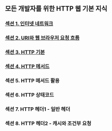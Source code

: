 ## 모든 개발자를 위한 HTTP 웹 기본 지식

### <a href="섹션 1. 인터넷 네트워크.md">섹션 1. 인터넷 네트워크</a>

### <a href="섹션 2. URI와 웹 브라우저 요청 흐름.md">섹션 2. URI와 웹 브라우저 요청 흐름</a>

### <a href="섹션 3. HTTP 기본.md">섹션 3. HTTP 기본</a>

### <a href="섹션 4. HTTP 메서드.md">섹션 4. HTTP 메서드</a>

### 섹션 5. HTTP 메서드 활용

### 섹션 6. HTTP 상태코드

### 섹션 7. HTTP 헤더1 - 일반 헤더

### 섹션 8. HTTP 헤더2 - 캐시와 조건부 요청
